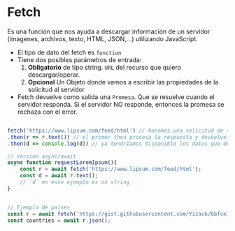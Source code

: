 # Fetch

Es una función que nos ayuda a descargar información de un servidor (imagenes, archivos, texto, HTML, JSON,...) utilizando JavaScript.

- El tipo de dato del fetch es `function`
- Tiene dos posibles parámetros de entrada:
    1. **Obligatorio** de tipo string. `URL` del recurso que quiero descargar/operar.
    2. **Opcional** Un Objeto donde vamos a escribir las propiedades de la solicitud al servidor
- Fetch devuelve como salida una `Promesa`. Que se resuelve cuando el servidor responda. Si el servidor NO responde, entonces la promesa se rechaza con el error.

```js

fetch('https://www.lipsum.com/feed/html') // hacemos una solicitud de tipo GET
.then(r => r.text()) // el primer then procesa la respuesta y devuelve una promesa con el formato que hemos elegido
.then(d => console.log(d)) // ya tendríamos disponible los datos que devuelve el servidor en el formato que hemos elegido.

// version async/await
async function requestLoremIpsum(){
    const r = await fetch('https://www.lipsum.com/feed/html');
    const d = await r.text();
    // `d` en este ejemplo es un string
}


// Ejemplo de paises
const r = await fetch('https://gist.githubusercontent.com/Yizack/bbfce31e0217a3689c8d961a356cb10d/raw/107e0bdf27918adea625410af0d340e8fc1cd5bf/countries.json');
const countries = await r.json();

```